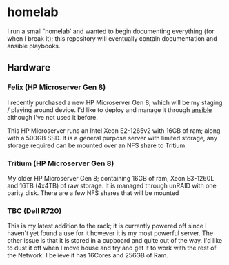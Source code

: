 # homelab
I run a small 'homelab' and wanted to begin documenting everything (for when I break it); this repository will eventually contain documentation and ansible playbooks.

## Hardware

### Felix (HP Microserver Gen 8)

I recently purchased a new HP Microserver Gen 8; which will be my staging / playing around device. I'd like to deploy and manage it through [ansible](https://www.ansible.com/) although I've not used it before.

This HP Microserver runs an Intel Xeon E2-1265v2 with 16GB of ram; along with a 500GB SSD. It is a general purpose server with limited storage, any storage required can be mounted over an NFS share to Tritium.

### Tritium (HP Microserver Gen 8)

My older HP Microserver Gen 8; containing 16GB of ram, Xeon E3-1260L and 16TB (4x4TB) of raw storage. It is managed through unRAID with one parity disk. There are a few NFS shares that will be mounted

### TBC (Dell R720)

This is my latest addition to the rack; it is currently powered off since I haven't yet found a use for it however it is my most powerful server. The other issue is that it is stored in a cupboard and quite out of the way. I'd like to dust it off when I move house and try and get it to work with the rest of the Network. I believe it has 16Cores and 256GB of Ram.

